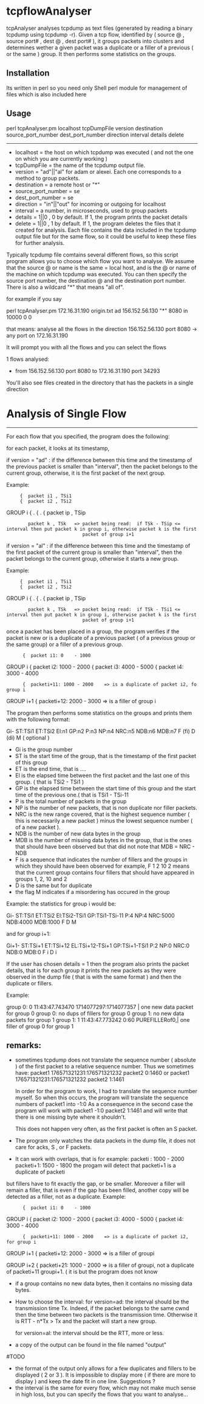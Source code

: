 # tcpflowAnalyser

tcpAnalyser analyses tcpdump as text files (generated by reading a binary tcpdump using tcpdump -r). Given a tcp flow, identified by ( source @ , source port# , dest @ , dest port# ), it groups packets into  clusters and determines wether a given packet was a duplicate or a filler of a previous ( or the same ) group. It then performs some statistics on the groups.

## Installation

Its written in perl so you need only Shell perl module for management of files which is also included here

## Usage

perl tcpAnalyser.pm localhost tcpDumpFile version destination source_port_number dest_port_number direction interval details delete 

------
* localhost = the host on which tcpdump was executed ( and not the one on which you are currently working )
* tcpDumpFile = the name of the tcpdump output file.
* version = "ad"||"al" for adam or alexei. Each one corresponds to a method to group packets. 
* destination = a remote host or "*"
* source_port_number = se
* dest_port_number = se
* direction = "in"||"out" for incoming or outgoing for localhost
* interval = a number, in microseconds, used to group packets 
* details = 1||0 , 0 by default. If 1, the program prints the packet details
* delete = 1||0 , 1 by default. If 1, the program deletes the files that it created for analysis. Each file contains the data included in the tcpdump output file but for the same flow, so it could be useful to keep these files for further analysis.


Typically tcpdump file comtains several different flows, so this script  program allows you to choose which flow you want to analyse. We assume that the source @ or name is the same = local host, and is the @ or name of the machine on which tcpdump was executed. You can then specify  the source port number, the destination @ and the destination port number. There is also a wildcard "*" that means "all of".

for example if you say

perl tcpAnalyser.pm 172.16.31.190 origin.txt ad 156.152.56.130 "*" 8080 in 10000 0 0

that means: analyse all the flows in the direction 156.152.56.130 port 8080  -> any port on 172.16.31.190

It will prompt you with all the flows and you can select the flows

1 flows analysed:
- from 156.152.56.130 port 8080 to 172.16.31.190 port 34293 

You'll also see files created in the directory that has the packets in a single direction



# Analysis of Single Flow

--------------------
For each flow that you specified, the program does the following:

 for each packet, it looks at its timestamp,

  if version = "ad" :   if the difference between this time and the timestamp of the previous packet is smaller than "interval", then the packet belongs to the current group, otherwise, it is the first packet of the next group.

Example:

         {  packet i1 , TSi1
         {  packet i2 , TSi2
GROUP i  {         .
         {         .
         {  packet ip , TSip

            packet k , TSk   => packet being read:  if TSk - TSip <= interval then put packet k in group i, otherwise packet k is the first
                                packet of group i+1 


  if version = "al" :   if the difference between this time and the timestamp of the first packet of the current group is smaller than "interval", then the packet belongs to the current group, otherwise it starts a new group. 

Example:

         {  packet i1 , TSi1
         {  packet i2 , TSi2
GROUP i  {         .
         {         .
         {  packet ip , TSip

            packet k , TSk   => packet being read:  if TSk - TSi1 <= interval then put packet k in group i, otherwise packet k is the first 
                                packet of group i+1

  once a packet has been placed in a group, the program verifies if the packet is new or is a duplicate of a previous packet ( of a previous group or the same group) or a filler of a previous group. 


          {  packet i1: 0    - 1000
GROUP i   {  packet i2: 1000 - 2000
          {  packet i3: 4000 - 5000
          {  packet i4: 3000 - 4000

          {  packeti+11: 1000 - 2000    => is a duplicate of packet i2, fo group i 
GROUP i+1 {  packeti+12: 2000 - 3000    => is a filler of group i

The program then performs some statistics on the groups and prints them with the following format:

Gi-     ST:TSi1    ET:TSi2   El:n1     GP:n2   P:n3    NP:n4    NRC:n5       NDB:n6       MDB:n7          F (fi)      D (di)   M ( optional ) 

* Gi is the group number
* ST is the start time of the group, that is the timestamp of the first packet of this group
* ET is the end time, that is ....
* El is the elapsed time between the first packet and the last one of this group. ( that is TSi2 - TSi1 ) 
* GP is the elapsed time between the start time of this group and the start time of the previous one.( that is TSi1 - TSi-11
* P is the total number of packets in the group
* NP is the number of new packets, that is non duplicate nor filler packets. 
* NRC is the new range covered, that is the highest sequence number ( this is necessarily a new packet ) minus the lowest sequence number (
  of a new packet ).
* NDB is the number of new data bytes in the group 
* MDB is the number of missing data bytes in the group, that is the ones that should have been observed but that did not
  note that MDB = NRC - NDB
* F is a sequence that indicates the number of fillers and the groups in which they should have been observed 
    for example, F 1 2 10 2 means that the current group contains four fillers that should have appeared in groups 1, 2, 10 and 2
* D is the same but for duplicate
* the flag M indicates if a misordering has occured in the group 

Example: the statistics for group i would be:

Gi-   ST:TSi1   ET:TSi2     El:TSi2-TSi1     GP:TSi1-TSi-11  P:4  NP:4  NRC:5000  NDB:4000  MDB:1000  F   D   M

and for group i+1:

Gi+1- ST:TSi+1  ET:TSi+12   EL:TSi+12-TSi+1  GP:TSi+1-TSi1   P:2  NP:0  NRC:0     NDB:0     MDB:0     F i D i 

If the user has chosen details = 1 then the program also prints the packet details, that is for each group it prints the new packets as they
were observed in the dump file ( that is with the same format ) and then the duplicate or fillers. 

Example:

group 0: 0 11:43:47.743470 1714077297:1714077357 |                     one new data packet for group 0
group 0:                                                               no dups of fillers for group 0 
group 1:                                                               no new data packets for group 1
group 1: 1 11:43:47.773242 0:60 PUREFILLERof0,|                        one filler of group 0 for group 1

remarks:
--------

* sometimes tcpdump does not translate the sequence number ( absolute ) of the first packet to a relative sequence number.
  Thus we sometimes have:
        packet1 176571321231:176571321232 
        packet2 0:1460
  or
        packet1 176571321231:176571321232
        packet2 1:1461

  In order for the program to work, I had to translate the sequence number myself. So when this occurs, the program will translate 
        the sequence numbers of packet1 into -1:0
  As a consequence in the second case the program will work with
        packet1 -1:0
        packet2  1:1461
                        and will write that there is one missing byte where it shouldn't. 

  This does not happen very often, as the first packet is often an S packet.

* The program only watches the data packets in the dump file, it does not care for acks, S , or F packets.
* It can work with overlaps, that is for example: 
     packeti  :  1000 - 2000
     packeti+1:  1500 - 1800         the progam will detect that packeti+1 is a duplicate of packeti

but fillers have to fit exactly the gap, or be smaller. Moreover a filler will remain a filler, that is even if the gap has been filled, 
another copy will be detected as a filler, not as a duplicate.
 Example:

          {  packet i1: 0    - 1000
GROUP i   {  packet i2: 1000 - 2000
          {  packet i3: 4000 - 5000
          {  packet i4: 3000 - 4000 

          {  packeti+11: 1000 - 2000    => is a duplicate of packet i2, for group i
GROUP i+1 {  packeti+12: 2000 - 3000    => is a filler of groupi


GROUP i+2 {  packeti+21: 1000 - 2000    => is a filler of groupi, not a duplicate of packeti+11 groupi+1. ( it is but the program does not 
                                                                                                                know
* if a group contains no new data bytes, then it contains no missing data bytes.

* How to choose the interval: 
  for version=ad:       the interval should be the transmission time Tx. Indeed, if the packet belongs to the same cwnd then the time between
                        two packets is the transmission time. Otherwise it is   RTT - n*Tx > Tx and the packet will start a new group. 

  for version=al:       the interval should be the RTT, more or less.

* a copy of the output can be found in the file named "output"

#TODO

 - the format of the output only allows for a few duplicates and fillers to be displayed ( 2 or 3 ). It is impossible to display more 
  ( if there are more to display ) and keep the date fit in one line. Suggestions ?
 - the interval is the same for every flow, which may not make much sense in high loss, but you can specify the flows that you want to analyse... 
